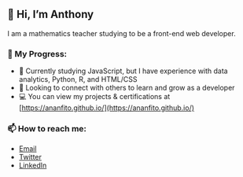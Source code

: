 ## 👋 Hi, I’m Anthony 
I am a mathematics teacher studying to be a front-end web developer.

### 🎯 My Progress: 
- 📖 Currently studying JavaScript, but I have experience with data analytics, Python, R, and HTML/CSS
- 🤝 Looking to connect with others to learn and grow as a developer
- 💻 You can view my projects & certifications at [https://ananfito.github.io/](https://ananfito.github.io/)

### 📫 How to reach me:
 - [Email](mailto:ananfito@gmail.com)
 - [Twitter](https://twitter.com/wordsbyfifi/)
 - [LinkedIn](http://www.linkedin.com/in/anthonynanfito/)

